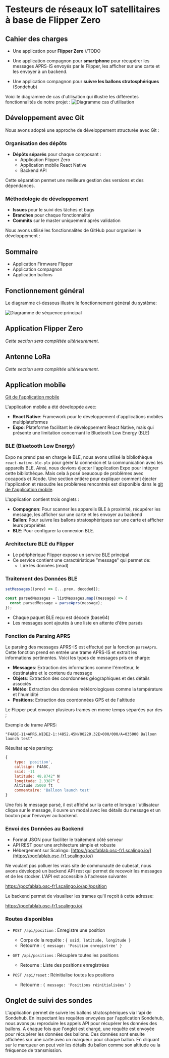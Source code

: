 # Testeurs de réseaux IoT satellitaires à base de Flipper Zero

## Cahier des charges


- Une application pour **Flipper Zero** //TODO

- Une application compagnon pour **smartphone** pour récupérer les messages APRS-IS envoyés par le Flipper, les afficher sur une carte et les envoyer à un backend.

- Une application compagnon pour **suivre les ballons stratosphériques** (Sondehub)


Voici le diagramme de cas d'utilisation qui illustre les différentes fonctionnalités de notre projet :
![Diagramme cas d'utilisation](./asset/diag_cas_utilisation.png)

## Développement avec Git

Nous avons adopté une approche de développement structurée avec Git :

### Organisation des dépôts

- **Dépôts séparés** pour chaque composant :
    - Application Flipper Zero
    - Application mobile React Native
    - Backend API
    
Cette séparation permet une meilleure gestion des versions et des dépendances.

### Méthodologie de développement

- **Issues** pour le suivi des tâches et bugs
- **Branches** pour chaque fonctionnalité
- **Commits** sur le master uniquement après validation

Nous avons utilisé les fonctionnalités de GitHub pour organiser le développement :


## Sommaire

- Application Firmware Flipper
- Application compagnon
- Application ballons

## Fonctionnement général

Le diagramme ci-dessous illustre le fonctionnement général du système:

![Diagramme de séquence principal](./asset/diagramme_sequence_principal.png)

## Application Flipper Zero

*Cette section sera complétée ultérieurement.*

## Antenne LoRa

*Cette section sera complétée ultérieurement.*

## Application mobile

[Git de l'application mobile](https://github.com/nahel-b/flipperApp)

L'application mobile a été développée avec:

- **React Native**: Framework pour le développement d'applications mobiles multiplateformes
- **Expo**: Plateforme facilitant le développement React Native, mais qui présente une limitation concernant le Bluetooth Low Energy (BLE)

### BLE (Bluetooth Low Energy)

Expo ne prend pas en charge le BLE, nous avons utilisé la bibliothèque `react-native-ble-plx` pour gérer la connexion et la communication avec les appareils BLE. Ainsi, nous devions éjecter l'application Expo pour intégrer cette bibliothèque.
Mais cela à posé beaucoup de problèmes avec cocapods et Xcode. Une section entière pour expliquer comment éjecter l'application et résoudre les problèmes rencontrés est disponible dans le [git de l'application mobile](https://github.com/nahel-b/flipperApp).


L'application contient trois onglets :

-  **Compagnon**: Pour scanner les appareils BLE à proximité, récupérer les message, les afficher sur une carte et les envoyer au backend
-  **Ballon**: Pour suivre les ballons stratosphériques sur une carte et afficher leurs propriétés
-  **BLE**: Pour configurer la connexion BLE.

### Architecture BLE du Flipper

- Le périphérique Flipper expose un service BLE principal
- Ce service contient une caractéristique "message" qui permet de:
  - Lire les données (read)


### Traitement des Données BLE

```javascript
setMessages((prev) => [...prev, decoded]);

const parsedMessages = listMessages.map((message) => {
  const parsedMessage = parseAprs(message);
});
```

- Chaque paquet BLE reçu est décodé (base64)
- Les messages sont ajoutés à une liste en attente d'être parsés

### Fonction de Parsing APRS

Le parsing des messages APRS-IS est effectué par la fonction `parseAprs`. Cette fonction prend en entrée une trame APRS-IS et extrait les informations pertinentes. Voici les types de messages pris en charge:

- **Messages**: Extraction des informations comme l'émetteur, le destinataire et le contenu du message
- **Objets**: Extraction des coordonnées géographiques et des détails associés
- **Météo**: Extraction des données météorologiques comme la température et l'humidité
- **Positions**: Extraction des coordonnées GPS et de l'altitude

Le Flipper peut envoyer plusieurs trames en meme temps séparées par des ;

Exemple de trame APRS:
```
"F4ABC-11>APRS,WIDE2-1:!4852.45N/00220.32E>000/000/A=035000 Balloon launch test"
```

Résultat après parsing:
```javascript
{
    type: 'position',
    callsign: F4ABC,
    ssid: -11
    latitude: 48.8742° N
    longitude: 2.3387° E
    Altitude 35000 ft
    commentaire: 'Balloon launch test'
}
```

Une fois le message parsé, il est affiché sur la carte et lorsque l'utilisateur clique sur le message, il ouvre un modal avec les détails du message et un bouton pour l'envoyer au backend.

### Envoi des Données au Backend
- Format JSON pour faciliter le traitement côté serveur
- API REST pour une architecture simple et robuste
- Hébergement sur Scalingo: [https://pocfablab.osc-fr1.scalingo.io/](https://pocfablab.osc-fr1.scalingo.io/)

Ne voulant pas polluer les vrais site de communauté de cubesat, nous avons développé un backend API rest qui permet de recevoir les messages et de les stocker. L'API est accessible à l'adresse suivante:

https://pocfablab.osc-fr1.scalingo.io/api/position

Le backend permet de visualiser les trames qu'il reçoit à cette adresse:

https://pocfablab.osc-fr1.scalingo.io/

### Routes disponibles

- `POST /api/position` : Enregistre une position
    - Corps de la requête : `{ ssid, latitude, longitude }`
    - Retourne : `{ message: 'Position enregistrée' }`

- `GET /api/positions` : Récupère toutes les positions
    - Retourne : Liste des positions enregistrées

- `POST /api/reset` : Réinitialise toutes les positions
    - Retourne : `{ message: 'Positions réinitialisées' }`


## Onglet de suivi des sondes

L'application permet de suivre les ballons stratosphériques via l'api de Sondehub. En inspectant les requêtes envoyées par l'application Sondehub, nous avons pu reproduire les appels API pour récupérer les données des ballons. A chaque fois que l'onglet est chargé, une requête est envoyée pour récupérer les données des ballons. Ces données sont ensuite affichées sur une carte avec un marqueur pour chaque ballon. En cliquant sur le marqueur on peut voir les détails du ballon comme son altitude ou la fréquence de transmission.
